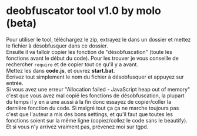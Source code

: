 # deobfuscator tool v1.0 by molo (beta)
Pour utiliser le tool, téléchargez le zip, extrayez le dans un dossier et mettez le fichier à désobfusquer dans ce dossier.  
Ensuite il va falloir copier les fonction de "désobfuscation" (toute les fonctions avant le début du code). Pour les trouver je vous conseille de rechercher `require` et de copier tout ce qu'il y a avant.  
Mettez les dans **code.js**, et ouvrez **start.bat**.  
Écrivez tout simplement le nom du fichier à désobfusquer et appuyez sur entrée.  
Si vous avez une erreur "Allocation failed - JavaScript heap out of memory" c'est que vous avez mal copié les fonctions de désobfuscation, la plupart du temps il y en a une aussi à la fin donc essayez de copier/coller la dernière fonction du code. Si malgré tout ça ça ne marche toujours pas c'est que l'auteur a mis des bons settings, et qu'il faut que toutes les fonctions soient sur la même ligne (copiez/collez le code sans le beautify).  
Et si vous n'y arrivez vraiment pas, prévenez moi sur tgpd.